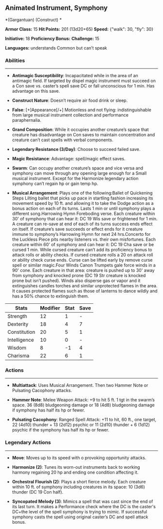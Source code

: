 ## Animated Instrument, Symphony
*(Gargantuan) (Construct) *

**Armor Class:** 15
**Hit Points:** 201 (13d20+65)
**Speed:** {"walk": 30, "fly": 30}

**Initiative:** 18
**Proficiency Bonus:**
**Challenge:** 15

**Languages:** understands Common but can’t speak

### Abilities
 --- 
- **Antimagic Susceptibility**: Incapacitated while in the area of an antimagic field. If targeted by dispel magic instrument must succeed on a Con save vs. caster’s spell save DC or fall unconscious for 1 min. Has advantage on this save.

- **Construct Nature**: Doesn’t require air food drink or sleep.

- **False**: [+]Appearance[/+] Motionless and not flying: indistinguishable from large musical instrument collection and performance paraphernalia.

- **Grand Composition**: While it occupies another creature’s space that creature has disadvantage on Con saves to maintain concentration and creature can’t cast spells with verbal components.

- **Legendary Resistance (3/Day)**: Choose to succeed failed save.

- **Magic Resistance**: Advantage: spell/magic effect saves.

- **Swarm**: Can occupy another creature’s space and vice versa and symphony can move through any opening large enough for a Small musical instrument. Except for the Harmonize legendary action symphony can’t regain hp or gain temp hp.

- **Musical Arrangement**: Plays one of the following:Ballet of Quickening Steps Lilting ballet that picks up pace in startling fashion increasing its movement speed by 10 ft. and allowing it to take the Dodge action as a bonus action on each of its turns. Lasts 1 min or until symphony plays a different song.Harrowing Hymn Foreboding verse. Each creature within 30' of symphony that can hear it: DC 19 Wis save or frightened for 1 min. A creature can re-save at end of each of its turns success ends effect on itself. If creature’s save succeeds or effect ends for it creature immune to symphony’s Harrowing Hymn for next 24 hrs.Concerto for the Luckless Piece pits nearby listeners vs. their own misfortunes. Each creature within 60' of symphony and can hear it: DC 19 Cha save or be cursed 1 min. While cursed creature can’t add its proficiency bonus to attack rolls or ability checks. If cursed creature rolls a 20 on attack roll or ability check curse ends. Curse can be lifted early by remove curse spell or similar magic.Four Winds Canon Trumpets gale force winds in a 90' cone. Each creature in that area: creature is pushed up to 30' away from symphony and knocked prone (DC 19 Str creature is knocked prone but isn’t pushed). Winds also disperse gas or vapor and it extinguishes candles torches and similar unprotected flames in the area. It causes protected flames such as those of lanterns to dance wildly and has a 50% chance to extinguish them.



| Stats | Modifier | Stat | Save
| ---- | ---- | ---- | ---- |
| Strength | 12 | 1 | - |
| Dexterity | 18 | 4 | 7 |
| Constitution | 20 | 5 | 1 |
| Intelligence | 10 | 0 | - |
| Wisdom | 8 | -1 | 4 |
| Charisma | 22 | 6 | 1 |

### Actions
 --- 
- **Multiattack**: Uses Musical Arrangement. Then two Hammer Note or Pulsating Cacophony attacks.

- **Hammer Note**: Melee Weapon Attack: +9 to hit 5 ft. 1 tgt in the swarm’s space. 36 (8d8) bludgeoning damage or 18 (4d8) bludgeoning damage if symphony has half its hp or fewer.

- **Pulsating Cacophony**: Ranged Spell Attack: +11 to hit, 60 ft., one target, 22 (4d10) thunder + 13 (2d12) psychic or 11 (2d10) thunder + 6 (1d12) psychic if the symphony has half its hp or fewer.

### Legendary Actions
 --- 
- **Move**: Moves up to its speed with o provoking opportunity attacks.

- **Harmonize (2)**: Tunes its worn-out instruments back to working harmony regaining 20 hp and ending one condition affecting it.

- **Orchestral Flourish (2)**: Plays a short fierce melody. Each creature within 10 ft. of symphony including creatures in its space:  10 (3d6) thunder (DC 19 Con half).

- **Syncopated Melody (3)**: Mimics a spell that was cast since the end of its last turn. It makes a Performance check where the DC is the caster's DC+the level of the spell symphony is trying to mimic. If successful symphony casts the spell using original caster’s DC and spell attack bonus.


